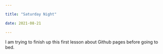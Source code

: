 ```yaml
---

title: "Saturday Night"

date: 2021-08-21

---
```


I am trying to finish up this first lesson about Github pages before going to bed.
